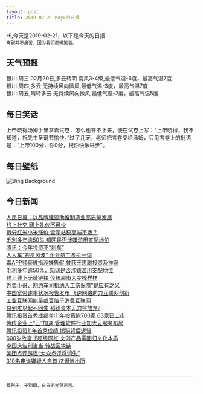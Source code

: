 ```yaml
---
layout: post
title: 2019-02-21-Mayx的日报
---
```


Hi,今天是2019-02-21，以下是今天的日报：<br><small>
离别并不痛苦，因为我们都微笑着。</small><!--more-->
## 天气预报
银川:周三 02月20日,多云转阴 南风3-4级,最低气温-6度，最高气温7度<br>银川:周四,多云 无持续风向微风,最低气温-3度，最高气温7度<br>银川:周五,晴转多云 无持续风向微风,最低气温-2度，最高气温5度
## 每日笑话
上帝晓得汤姆手里拿着试卷，怎么也答不上来，便在试卷上写：“上帝晓得，我不知道，祝先生圣诞节愉快。”过了几天，老师把考卷交给汤姆，只见考卷上的批语是：“上帝100分，你0分，祝你快乐进步”。
## 每日壁纸
![Bing Background](https://cn.bing.com/az/hprichbg/rb/RavenWolf_EN-US4433795745_1920x1080.jpg "Gray wolf with flock of ravens in Finland (© Lassi Rautiainen/Minden Pictures)")
## 今日新闻

[人民日报：以品牌建设助推制造业高质量发展](http://it.people.com.cn/n1/2019/0221/c1009-30851814.html)   
[线上社交 网上礼仪不可少](http://it.people.com.cn/n1/2019/0221/c1009-30851578.html)   
[拆分红米小米涨价 雷军站稳高端市场？](http://it.people.com.cn/n1/2019/0221/c1009-30851320.html)   
[毛利多年逾50% 知网是否涉嫌滥用支配地位](http://it.people.com.cn/n1/2019/0221/c1009-30851195.html)   
[腾讯：今年投资不“刹车”](http://it.people.com.cn/n1/2019/0221/c1009-30851571.html)   
[人人车“裁员风波” 企业员工各执一词](http://it.people.com.cn/n1/2019/0221/c1009-30851567.html)   
[毒APP频频被指涉嫌售假 曾获王思聪投资及推荐](http://it.people.com.cn/n1/2019/0221/c1009-30851570.html)   
[毛利多年逾50%，知网是否涉嫌滥用支配地位](http://it.people.com.cn/n1/2019/0221/c1009-30851476.html)   
[线上线下无缝链接 传统超市大变模样样](http://it.people.com.cn/n1/2019/0221/c1009-30851358.html)   
[外卖小哥、网约车司机纳入工伤保障”是应有之义](http://it.people.com.cn/n1/2019/0221/c1009-30851450.html)   
[中国宽带速率状况报告发布 飞速网络助力互联网创新](http://it.people.com.cn/n1/2019/0221/c1009-30851357.html)   
[工业互联网能量或百倍于消费互联网](http://it.people.com.cn/n1/2019/0221/c1009-30851512.html)   
[易到难以起死回生 韬蕴资本无力将放弃?](http://it.people.com.cn/n1/2019/0221/c1009-30851492.html)   
[腾讯投资首秀成绩单:11年投资逾700家 63家已上市](http://it.people.com.cn/n1/2019/0221/c1009-30851465.html)   
[传统企业上“云”加速 管理软件行业加大云服务布局](http://it.people.com.cn/n1/2019/0221/c1009-30851406.html)   
[腾讯投资11年首秀成绩 揭秘背后逻辑](http://it.people.com.cn/n1/2019/0221/c1009-30851310.html)   
[600岁故宫成超级网红 文创产品需回归文化本质](http://it.people.com.cn/n1/2019/0221/c1009-30851300.html)   
[李国庆告别当当 转战区块链](http://it.people.com.cn/n1/2019/0221/c1009-30851252.html)   
[美团点评辟谣“大众点评将消失”](http://it.people.com.cn/n1/2019/0221/c1009-30851186.html)   
[310名电诈嫌疑人自首 挤爆派出所](http://it.people.com.cn/n1/2019/0221/c1009-30851161.html)   
<br />

***

<small>母别子，子别母，白日无光哭声苦。</small>
